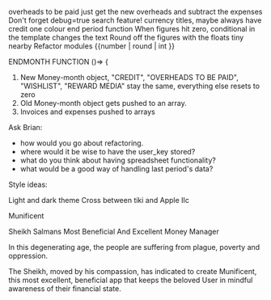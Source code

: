 overheads to be paid just get the new overheads and subtract the expenses
Don't forget debug=true
search feature!
currency titles, maybe always have credit one colour
end period function
When figures hit zero, conditional in the template changes the text 
Round off the figures with the floats tiny nearby
Refactor modules
{{number | round | int }}

ENDMONTH FUNCTION ()=> {

1. New Money-month object, "CREDIT", "OVERHEADS TO BE PAID", "WISHLIST", "REWARD
   MEDIA" stay the same, everything else resets to zero
2. Old Money-month object gets pushed to an array.
3. Invoices and expenses pushed to arrays



Ask Brian:
- how would you go about refactoring.
- where would it be wise to have the user_key stored? 
- what do you think about having spreadsheet functionality?
- what would be a good way of handling last period's data?


Style ideas:

Light and dark theme
Cross between tiki and Apple IIc

Munificent

Sheikh Salmans Most Beneficial And Excellent Money Manager 

In this degenerating age, the people are suffering from plague, poverty and oppression. 

The Sheikh, moved by his compassion, has indicated to create Munificent, 
this most excellent, beneficial app that keeps the beloved User in mindful awareness of 
their financial state. 




